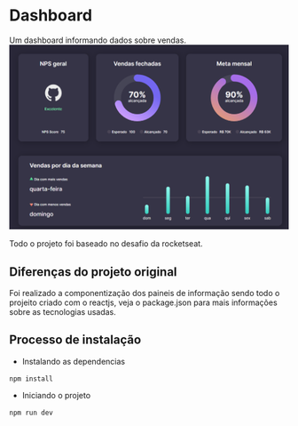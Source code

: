 # Dashboard

Um dashboard informando dados sobre vendas.
![imagem do dashboard](image.png)

Todo o projeto foi baseado no desafio da rocketseat.

## Diferenças do projeto original

Foi realizado a componentização dos paineis de informação sendo todo o projeito criado com o reactjs, veja o package.json para mais informações sobre as tecnologias usadas.

## Processo de instalação

- Instalando as dependencias
```console
npm install
```
- Iniciando o projeto
```console
npm run dev
```



